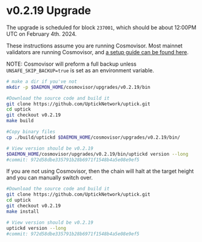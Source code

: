 # v0.2.19 Upgrade

The upgrade is scheduled for block `237001`, which should be about 12:00PM UTC on February 4th. 2024.

These instructions assume you are running Cosmovisor. Most mainnet validators are running Cosmovisor, and [a setup guide can be found here](https://upticknft.gitbook.io/uptick-network-documentation/guides/quickstart/cosmovisor).

NOTE: Cosmovisor will preform a full backup unless `UNSAFE_SKIP_BACKUP=true` is set as an environment variable.

```bash
# make a dir if you've not
mkdir -p $DAEMON_HOME/cosmovisor/upgrades/v0.2.19/bin

#Download the source code and build it
git clone https://github.com/UptickNetwork/uptick.git
cd uptick
git checkout v0.2.19
make build

#Copy binary files
cp ./build/uptickd $DAEMON_HOME/cosmovisor/upgrades/v0.2.19/bin/

# View version should be v0.2.19
$DAEMON_HOME/cosmovisor/upgrades/v0.2.19/bin/uptickd version --long
#commit: 972d58dbe335791b28b6971f1548b4a5e08e9ef5

```

If you are not using Cosmovisor, then the chain will halt at the target height and you can manually switch over.

```bash
#Download the source code and build it
git clone https://github.com/UptickNetwork/uptick.git
cd uptick
git checkout v0.2.19
make install

# View version should be v0.2.19
uptickd version --long
#commit: 972d58dbe335791b28b6971f1548b4a5e08e9ef5
```

